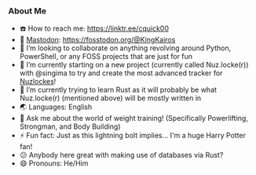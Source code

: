 ### About Me

- :phone: How to reach me: https://linktr.ee/cquick00
- :elephant: <a rel="me" href="https://fosstodon.org/@KingKairos">Mastodon</a>: https://fosstodon.org/@KingKairos
- :couple: I’m looking to collaborate on anything revolving around Python, PowerShell, or any FOSS projects that are just for fun
- :briefcase: I’m currently starting on a new project (currently called Nuz.locke(r)) with @singima to try and create the most advanced tracker for [Nuzlockes](https://bulbapedia.bulbagarden.net/wiki/Nuzlocke_Challenge)!
- :book: I’m currently trying to learn Rust as it will probably be what Nuz.locke(r) (mentioned above) will be mostly written in
- :earth_asia: Languages: English
- :speech_balloon: Ask me about the world of weight training! (Specifically Powerlifting, Strongman, and Body Building)
- :zap: Fun fact: Just as this lightning bolt implies... I'm a huge Harry Potter fan!
- :confused: Anybody here great with making use of databases via Rust?
- :smile: Pronouns: He/Him

<!--
**cquick00/cquick00** is a ✨ _special_ ✨ repository because its `README.md` (this file) appears on your GitHub profile.
-->
